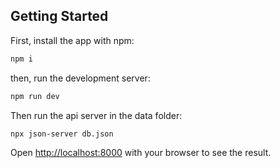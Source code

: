 ## Getting Started

First, install the app with npm:

```bash
npm i
```

then, run the development server:

```bash
npm run dev
```
Then run the api server in the data folder:
```bash
npx json-server db.json
```
Open [http://localhost:8000](http://localhost:8000) with your browser to see the result.

